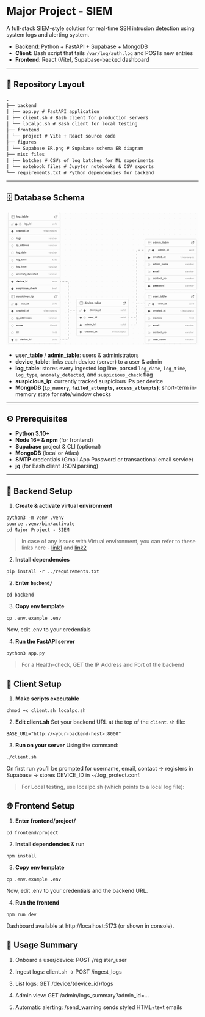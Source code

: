 # Major Project - SIEM

A full-stack SIEM-style solution for real-time SSH intrusion detection using system logs and alerting system.  
- **Backend**: Python + FastAPI + Supabase + MongoDB  
- **Client**: Bash script that tails `/var/log/auth.log` and POSTs new entries  
- **Frontend**: React (Vite), Supabase-backed dashboard  

---

## 📁 Repository Layout

```text
.
├── backend
│ ├── app.py # FastAPI application
│ ├── client.sh # Bash client for production servers
│ └── localpc.sh # Bash client for local testing
├── frontend
│ └── project # Vite + React source code
├── figures
│ └── Supabase ER.png # Supabase schema ER diagram
├── misc files
│ ├── batches # CSVs of log batches for ML experiments
│ └── notebook files # Jupyter notebooks & CSV exports
└── requirements.txt # Python dependencies for backend
```

---

## 🗄️ Database Schema

![Supabase ER Diagram](figures/Supabase%20ER.png)

- **user_table** / **admin_table**: users & administrators  
- **device_table**: links each device (server) to a user & admin  
- **log_table**: stores every ingested log line, parsed `log_date`, `log_time`, `log_type`, `anomaly_detected`, and `suspicious_check` flag  
- **suspicious_ip**: currently tracked suspicious IPs per device  
- **MongoDB (`ip_memory`, `failed_attempts`, `access_attempts`)**: short-term in-memory state for rate/window checks  

---

## ⚙️ Prerequisites

- **Python 3.10+**  
- **Node 16+ & npm** (for frontend)  
- **Supabase** project & CLI (optional)  
- **MongoDB** (local or Atlas)  
- **SMTP** credentials (Gmail App Password or transactional email service)  
- **jq** (for Bash client JSON parsing)

---

## 🔧 Backend Setup

1. **Create & activate virtual environment**
```
python3 -m venv .venv
source .venv/bin/activate
cd Major Project - SIEM
```

> In case of any issues with Virtual environment, you can refer to these links here - [link1](https://www.w3schools.com/python/python_virtualenv.asp) and [link2](https://docs.python.org/3/library/venv.html)

2. **Install dependencies**
```
pip install -r ../requirements.txt
```

2. **Enter `backend/`**  
```
cd backend
```
 
3. **Copy env template**
```
cp .env.example .env
```
Now, edit .env to your credentials

4. **Run the FastAPI server**
```
python3 app.py
```

> For a Health-check, GET the IP Address and Port of the backend

## 🚀 Client Setup
1. **Make scripts executable**
```
chmod +x client.sh localpc.sh
```

2. **Edit client.sh**
Set your backend URL at the top of the `client.sh` file:
```
BASE_URL="http://<your-backend-host>:8000"
```

3. **Run on your server**
Using the command: 
```
./client.sh
```
On first run you’ll be prompted for username, email, contact → registers in Supabase → stores DEVICE_ID in ~/.log_protect.conf.

> For Local testing, use localpc.sh (which points to a local log file):

## 🌐 Frontend Setup

1. **Enter frontend/project/**
```
cd frontend/project
```

2. **Install dependencies** & run
```
npm install
```

3. **Copy env template**
```
cp .env.example .env
```
Now, edit .env to your credentials and the backend URL.

4. **Run the frontend**
```
npm run dev
```

Dashboard available at http://localhost:5173 (or shown in console).

## 📝 Usage Summary
1. Onboard a user/device: POST /register_user

2. Ingest logs: client.sh → POST /ingest_logs

3. List logs: GET /device/{device_id}/logs

4. Admin view: GET /admin/logs_summary?admin_id=...

5. Automatic alerting: /send_warning sends styled HTML+text emails